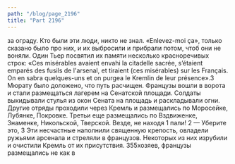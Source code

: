 ```yaml
---
path: "/blog/page_2196"
title: "Part 2196"
---
```


за ограду. Кто были эти люди, никто не знал. «Enlevez-moi ça», только сказано было про них, и их выбросили и прибрали потом, чтоб они не воняли. Один Тьер посвятил их памяти несколько красноречивых строк: «Ces misérables avaient envahi la citadelle sacrée, s’étaient emparés des fusils de l'arsenal, et tiraient (ces misérables) sur les Français. On en sabra quelques-uns et on purgea le Kremlin de leur présence».3
Мюрату было доложено, что путь расчищен. Французы вошли в ворота и стали размещаться лагерем на Сенатской площади. Солдаты выкидывали стулья из окон Сената на площадь и раскладывали огни.
Другие отряды проходили через Кремль и размещались по Моросейке, Лубянке, Покровке. Третьи еще размещались по Вздвиженке, Знаменке, Никольской, Тверской. Везде, не находя 1 пали!
2 — Уберите это,
3 Эти несчастные наполнили священную крепость, овладели ружьями арсенала и стреляли в французов. Некоторых из них изрубили и очистили Кремль от их присутствия.
355хозяев, французы размещались не как в
